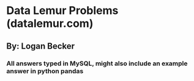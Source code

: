# Data Lemur Problems (datalemur.com)
## By: Logan Becker
### All answers typed in MySQL, might also include an example answer in python pandas
